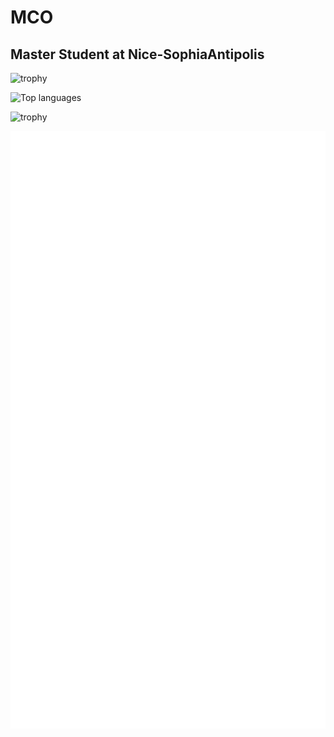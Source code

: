 # MCO

## Master Student at Nice-SophiaAntipolis

![trophy](https://github-profile-trophy.vercel.app/?username=MonsieurCO&theme=onedark)


![Top languages](https://github-readme-stats.vercel.app/api/top-langs/?username=MonsieurCO&layout=compact&bg=blackt&theme=onedark&langs_count=20)

![trophy](https://github-readme-stats.vercel.app/api?username=MonsieurCO&theme=onedark)


![Metrics](/github-metrics.svg)
